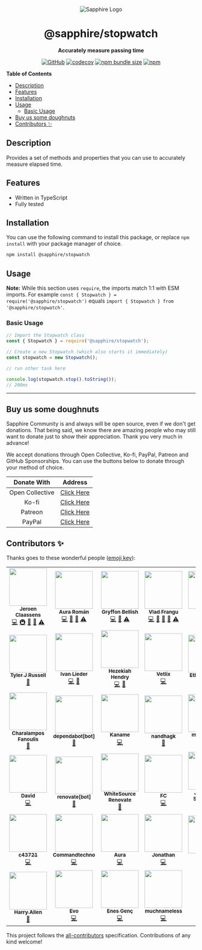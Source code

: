 <div align="center">

![Sapphire Logo](https://cdn.skyra.pw/gh-assets/sapphire-banner.png)

# @sapphire/stopwatch

**Accurately measure passing time**

[![GitHub](https://img.shields.io/github/license/sapphiredev/utilities)](https://github.com/sapphiredev/utilities/blob/main/LICENSE.md)
[![codecov](https://codecov.io/gh/sapphiredev/utilities/branch/main/graph/badge.svg?token=OEGIV6RFDO)](https://codecov.io/gh/sapphiredev/utilities)
[![npm bundle size](https://img.shields.io/bundlephobia/min/@sapphire/stopwatch?logo=webpack&style=flat-square)](https://bundlephobia.com/result?p=@sapphire/stopwatch)
[![npm](https://img.shields.io/npm/v/@sapphire/stopwatch?color=crimson&logo=npm&style=flat-square)](https://www.npmjs.com/package/@sapphire/stopwatch)

</div>

**Table of Contents**

-   [Description](#description)
-   [Features](#features)
-   [Installation](#installation)
-   [Usage](#usage)
    -   [Basic Usage](#basic-usage)
-   [Buy us some doughnuts](#buy-us-some-doughnuts)
-   [Contributors ✨](#contributors-%E2%9C%A8)

## Description

Provides a set of methods and properties that you can use to accurately measure elapsed time.

## Features

-   Written in TypeScript
-   Fully tested

## Installation

You can use the following command to install this package, or replace `npm install` with your package manager of choice.

```sh
npm install @sapphire/stopwatch
```

## Usage

**Note:** While this section uses `require`, the imports match 1:1 with ESM imports. For example `const { Stopwatch } = require('@sapphire/stopwatch')` equals `import { Stopwatch } from '@sapphire/stopwatch'`.

### Basic Usage

```typescript
// Import the Stopwatch class
const { Stopwatch } = require('@sapphire/stopwatch');

// Create a new Stopwatch (which also starts it immediately)
const stopwatch = new Stopwatch();

// run other task here

console.log(stopwatch.stop().toString());
// 200ms
```

---

## Buy us some doughnuts

Sapphire Community is and always will be open source, even if we don't get donations. That being said, we know there are amazing people who may still want to donate just to show their appreciation. Thank you very much in advance!

We accept donations through Open Collective, Ko-fi, PayPal, Patreon and GitHub Sponsorships. You can use the buttons below to donate through your method of choice.

|   Donate With   |                       Address                       |
| :-------------: | :-------------------------------------------------: |
| Open Collective | [Click Here](https://sapphirejs.dev/opencollective) |
|      Ko-fi      |      [Click Here](https://sapphirejs.dev/kofi)      |
|     Patreon     |    [Click Here](https://sapphirejs.dev/patreon)     |
|     PayPal      |     [Click Here](https://sapphirejs.dev/paypal)     |

## Contributors ✨

Thanks goes to these wonderful people ([emoji key](https://allcontributors.org/docs/en/emoji-key)):

<!-- ALL-CONTRIBUTORS-LIST:START - Do not remove or modify this section -->
<!-- prettier-ignore-start -->
<!-- markdownlint-disable -->
<table>
  <tr>
    <td align="center"><a href="https://favware.tech/"><img src="https://avatars3.githubusercontent.com/u/4019718?v=4?s=100" width="100px;" alt=""/><br /><sub><b>Jeroen Claassens</b></sub></a><br /><a href="https://github.com/sapphiredev/utilities/commits?author=favna" title="Code">💻</a> <a href="#infra-favna" title="Infrastructure (Hosting, Build-Tools, etc)">🚇</a> <a href="#projectManagement-favna" title="Project Management">📆</a> <a href="https://github.com/sapphiredev/utilities/commits?author=favna" title="Documentation">📖</a> <a href="https://github.com/sapphiredev/utilities/commits?author=favna" title="Tests">⚠️</a></td>
    <td align="center"><a href="https://github.com/kyranet"><img src="https://avatars0.githubusercontent.com/u/24852502?v=4?s=100" width="100px;" alt=""/><br /><sub><b>Aura Román</b></sub></a><br /><a href="https://github.com/sapphiredev/utilities/commits?author=kyranet" title="Code">💻</a> <a href="#projectManagement-kyranet" title="Project Management">📆</a> <a href="https://github.com/sapphiredev/utilities/pulls?q=is%3Apr+reviewed-by%3Akyranet" title="Reviewed Pull Requests">👀</a> <a href="https://github.com/sapphiredev/utilities/commits?author=kyranet" title="Tests">⚠️</a></td>
    <td align="center"><a href="https://github.com/PyroTechniac"><img src="https://avatars2.githubusercontent.com/u/39341355?v=4?s=100" width="100px;" alt=""/><br /><sub><b>Gryffon Bellish</b></sub></a><br /><a href="https://github.com/sapphiredev/utilities/commits?author=PyroTechniac" title="Code">💻</a> <a href="https://github.com/sapphiredev/utilities/pulls?q=is%3Apr+reviewed-by%3APyroTechniac" title="Reviewed Pull Requests">👀</a> <a href="https://github.com/sapphiredev/utilities/commits?author=PyroTechniac" title="Tests">⚠️</a></td>
    <td align="center"><a href="https://github.com/vladfrangu"><img src="https://avatars3.githubusercontent.com/u/17960496?v=4?s=100" width="100px;" alt=""/><br /><sub><b>Vlad Frangu</b></sub></a><br /><a href="https://github.com/sapphiredev/utilities/commits?author=vladfrangu" title="Code">💻</a> <a href="https://github.com/sapphiredev/utilities/issues?q=author%3Avladfrangu" title="Bug reports">🐛</a> <a href="https://github.com/sapphiredev/utilities/pulls?q=is%3Apr+reviewed-by%3Avladfrangu" title="Reviewed Pull Requests">👀</a> <a href="#userTesting-vladfrangu" title="User Testing">📓</a> <a href="https://github.com/sapphiredev/utilities/commits?author=vladfrangu" title="Tests">⚠️</a></td>
    <td align="center"><a href="https://github.com/Stitch07"><img src="https://avatars0.githubusercontent.com/u/29275227?v=4?s=100" width="100px;" alt=""/><br /><sub><b>Stitch07</b></sub></a><br /><a href="https://github.com/sapphiredev/utilities/commits?author=Stitch07" title="Code">💻</a> <a href="#projectManagement-Stitch07" title="Project Management">📆</a> <a href="https://github.com/sapphiredev/utilities/commits?author=Stitch07" title="Tests">⚠️</a></td>
    <td align="center"><a href="https://github.com/apps/depfu"><img src="https://avatars3.githubusercontent.com/in/715?v=4?s=100" width="100px;" alt=""/><br /><sub><b>depfu[bot]</b></sub></a><br /><a href="#maintenance-depfu[bot]" title="Maintenance">🚧</a></td>
    <td align="center"><a href="https://github.com/apps/allcontributors"><img src="https://avatars0.githubusercontent.com/in/23186?v=4?s=100" width="100px;" alt=""/><br /><sub><b>allcontributors[bot]</b></sub></a><br /><a href="https://github.com/sapphiredev/utilities/commits?author=allcontributors[bot]" title="Documentation">📖</a></td>
  </tr>
  <tr>
    <td align="center"><a href="https://github.com/Nytelife26"><img src="https://avatars1.githubusercontent.com/u/22531310?v=4?s=100" width="100px;" alt=""/><br /><sub><b>Tyler J Russell</b></sub></a><br /><a href="https://github.com/sapphiredev/utilities/commits?author=Nytelife26" title="Documentation">📖</a></td>
    <td align="center"><a href="https://github.com/Alcremie"><img src="https://avatars0.githubusercontent.com/u/54785334?v=4?s=100" width="100px;" alt=""/><br /><sub><b>Ivan Lieder</b></sub></a><br /><a href="https://github.com/sapphiredev/utilities/commits?author=Alcremie" title="Code">💻</a> <a href="https://github.com/sapphiredev/utilities/issues?q=author%3AAlcremie" title="Bug reports">🐛</a></td>
    <td align="center"><a href="https://github.com/RealShadowNova"><img src="https://avatars3.githubusercontent.com/u/46537907?v=4?s=100" width="100px;" alt=""/><br /><sub><b>Hezekiah Hendry</b></sub></a><br /><a href="https://github.com/sapphiredev/utilities/commits?author=RealShadowNova" title="Code">💻</a> <a href="#tool-RealShadowNova" title="Tools">🔧</a></td>
    <td align="center"><a href="https://github.com/Vetlix"><img src="https://avatars.githubusercontent.com/u/31412314?v=4?s=100" width="100px;" alt=""/><br /><sub><b>Vetlix</b></sub></a><br /><a href="https://github.com/sapphiredev/utilities/commits?author=Vetlix" title="Code">💻</a></td>
    <td align="center"><a href="https://github.com/ethamitc"><img src="https://avatars.githubusercontent.com/u/27776796?v=4?s=100" width="100px;" alt=""/><br /><sub><b>Ethan Mitchell</b></sub></a><br /><a href="https://github.com/sapphiredev/utilities/commits?author=ethamitc" title="Documentation">📖</a></td>
    <td align="center"><a href="https://github.com/noftaly"><img src="https://avatars.githubusercontent.com/u/34779161?v=4?s=100" width="100px;" alt=""/><br /><sub><b>Elliot</b></sub></a><br /><a href="https://github.com/sapphiredev/utilities/commits?author=noftaly" title="Code">💻</a></td>
    <td align="center"><a href="https://jurien.dev"><img src="https://avatars.githubusercontent.com/u/5418114?v=4?s=100" width="100px;" alt=""/><br /><sub><b>Jurien Hamaker</b></sub></a><br /><a href="https://github.com/sapphiredev/utilities/commits?author=jurienhamaker" title="Code">💻</a></td>
  </tr>
  <tr>
    <td align="center"><a href="https://fanoulis.dev/"><img src="https://avatars.githubusercontent.com/u/38255093?v=4?s=100" width="100px;" alt=""/><br /><sub><b>Charalampos Fanoulis</b></sub></a><br /><a href="https://github.com/sapphiredev/utilities/commits?author=cfanoulis" title="Documentation">📖</a></td>
    <td align="center"><a href="https://github.com/apps/dependabot"><img src="https://avatars.githubusercontent.com/in/29110?v=4?s=100" width="100px;" alt=""/><br /><sub><b>dependabot[bot]</b></sub></a><br /><a href="#maintenance-dependabot[bot]" title="Maintenance">🚧</a></td>
    <td align="center"><a href="https://kaname.netlify.app/"><img src="https://avatars.githubusercontent.com/u/56084970?v=4?s=100" width="100px;" alt=""/><br /><sub><b>Kaname</b></sub></a><br /><a href="https://github.com/sapphiredev/utilities/commits?author=kaname-png" title="Code">💻</a></td>
    <td align="center"><a href="https://github.com/nandhagk"><img src="https://avatars.githubusercontent.com/u/62976649?v=4?s=100" width="100px;" alt=""/><br /><sub><b>nandhagk</b></sub></a><br /><a href="https://github.com/sapphiredev/utilities/issues?q=author%3Anandhagk" title="Bug reports">🐛</a></td>
    <td align="center"><a href="https://megatank58.me/"><img src="https://avatars.githubusercontent.com/u/51410502?v=4?s=100" width="100px;" alt=""/><br /><sub><b>megatank58</b></sub></a><br /><a href="https://github.com/sapphiredev/utilities/commits?author=megatank58" title="Code">💻</a></td>
    <td align="center"><a href="https://github.com/UndiedGamer"><img src="https://avatars.githubusercontent.com/u/84702365?v=4?s=100" width="100px;" alt=""/><br /><sub><b>UndiedGamer</b></sub></a><br /><a href="https://github.com/sapphiredev/utilities/commits?author=UndiedGamer" title="Code">💻</a></td>
    <td align="center"><a href="https://github.com/Lioness100"><img src="https://avatars.githubusercontent.com/u/65814829?v=4?s=100" width="100px;" alt=""/><br /><sub><b>Lioness100</b></sub></a><br /><a href="https://github.com/sapphiredev/utilities/commits?author=Lioness100" title="Documentation">📖</a> <a href="https://github.com/sapphiredev/utilities/commits?author=Lioness100" title="Code">💻</a></td>
  </tr>
  <tr>
    <td align="center"><a href="https://gitlab.com/DavidPH/"><img src="https://avatars.githubusercontent.com/u/44669930?v=4?s=100" width="100px;" alt=""/><br /><sub><b>David</b></sub></a><br /><a href="https://github.com/sapphiredev/utilities/commits?author=DavidPHH" title="Code">💻</a></td>
    <td align="center"><a href="https://github.com/apps/renovate"><img src="https://avatars.githubusercontent.com/in/2740?v=4?s=100" width="100px;" alt=""/><br /><sub><b>renovate[bot]</b></sub></a><br /><a href="#maintenance-renovate[bot]" title="Maintenance">🚧</a></td>
    <td align="center"><a href="https://renovate.whitesourcesoftware.com/"><img src="https://avatars.githubusercontent.com/u/25180681?v=4?s=100" width="100px;" alt=""/><br /><sub><b>WhiteSource Renovate</b></sub></a><br /><a href="#maintenance-renovate-bot" title="Maintenance">🚧</a></td>
    <td align="center"><a href="https://fc5570.me/"><img src="https://avatars.githubusercontent.com/u/68158483?v=4?s=100" width="100px;" alt=""/><br /><sub><b>FC</b></sub></a><br /><a href="https://github.com/sapphiredev/utilities/commits?author=FC5570" title="Code">💻</a></td>
    <td align="center"><a href="https://github.com/Tokipudi"><img src="https://avatars.githubusercontent.com/u/29551076?v=4?s=100" width="100px;" alt=""/><br /><sub><b>Jérémy de Saint Denis</b></sub></a><br /><a href="https://github.com/sapphiredev/utilities/commits?author=Tokipudi" title="Code">💻</a></td>
    <td align="center"><a href="https://github.com/ItsMrCube"><img src="https://avatars.githubusercontent.com/u/25201357?v=4?s=100" width="100px;" alt=""/><br /><sub><b>MrCube</b></sub></a><br /><a href="https://github.com/sapphiredev/utilities/commits?author=ItsMrCube" title="Code">💻</a></td>
    <td align="center"><a href="https://github.com/bitomic"><img src="https://avatars.githubusercontent.com/u/35199700?v=4?s=100" width="100px;" alt=""/><br /><sub><b>bitomic</b></sub></a><br /><a href="https://github.com/sapphiredev/utilities/commits?author=bitomic" title="Code">💻</a></td>
  </tr>
  <tr>
    <td align="center"><a href="https://c43721.dev/"><img src="https://avatars.githubusercontent.com/u/55610086?v=4?s=100" width="100px;" alt=""/><br /><sub><b>c43721</b></sub></a><br /><a href="https://github.com/sapphiredev/utilities/commits?author=c43721" title="Code">💻</a></td>
    <td align="center"><a href="https://commandtechno.com/"><img src="https://avatars.githubusercontent.com/u/68407783?v=4?s=100" width="100px;" alt=""/><br /><sub><b>Commandtechno</b></sub></a><br /><a href="https://github.com/sapphiredev/utilities/commits?author=Commandtechno" title="Code">💻</a></td>
    <td align="center"><a href="https://github.com/dhruv-kaushikk"><img src="https://avatars.githubusercontent.com/u/73697546?v=4?s=100" width="100px;" alt=""/><br /><sub><b>Aura</b></sub></a><br /><a href="https://github.com/sapphiredev/utilities/commits?author=dhruv-kaushikk" title="Code">💻</a></td>
    <td align="center"><a href="https://axis.moe/"><img src="https://avatars.githubusercontent.com/u/54381371?v=4?s=100" width="100px;" alt=""/><br /><sub><b>Jonathan</b></sub></a><br /><a href="https://github.com/sapphiredev/utilities/commits?author=axisiscool" title="Code">💻</a></td>
    <td align="center"><a href="https://github.com/imranbarbhuiya"><img src="https://avatars.githubusercontent.com/u/74945038?v=4?s=100" width="100px;" alt=""/><br /><sub><b>Parbez</b></sub></a><br /><a href="#maintenance-imranbarbhuiya" title="Maintenance">🚧</a></td>
    <td align="center"><a href="https://github.com/NotKaskus"><img src="https://avatars.githubusercontent.com/u/75168528?v=4?s=100" width="100px;" alt=""/><br /><sub><b>Paul Andrew</b></sub></a><br /><a href="https://github.com/sapphiredev/utilities/commits?author=NotKaskus" title="Documentation">📖</a></td>
    <td align="center"><a href="https://linktr.ee/mzato0001"><img src="https://avatars.githubusercontent.com/u/62367547?v=4?s=100" width="100px;" alt=""/><br /><sub><b>Mzato</b></sub></a><br /><a href="https://github.com/sapphiredev/utilities/commits?author=Mzato0001" title="Code">💻</a> <a href="https://github.com/sapphiredev/utilities/issues?q=author%3AMzato0001" title="Bug reports">🐛</a></td>
  </tr>
  <tr>
    <td align="center"><a href="https://github.com/MajesticString"><img src="https://avatars.githubusercontent.com/u/66224939?v=4?s=100" width="100px;" alt=""/><br /><sub><b>Harry Allen</b></sub></a><br /><a href="https://github.com/sapphiredev/utilities/commits?author=MajesticString" title="Documentation">📖</a></td>
    <td align="center"><a href="https://github.com/EvolutionX-10"><img src="https://avatars.githubusercontent.com/u/85353424?v=4?s=100" width="100px;" alt=""/><br /><sub><b>Evo</b></sub></a><br /><a href="https://github.com/sapphiredev/utilities/commits?author=EvolutionX-10" title="Code">💻</a></td>
    <td align="center"><a href="https://enes.ovh/"><img src="https://avatars.githubusercontent.com/u/61084101?v=4?s=100" width="100px;" alt=""/><br /><sub><b>Enes Genç</b></sub></a><br /><a href="https://github.com/sapphiredev/utilities/commits?author=enxg" title="Code">💻</a></td>
    <td align="center"><a href="https://github.com/muchnameless"><img src="https://avatars.githubusercontent.com/u/12682826?v=4?s=100" width="100px;" alt=""/><br /><sub><b>muchnameless</b></sub></a><br /><a href="https://github.com/sapphiredev/utilities/commits?author=muchnameless" title="Code">💻</a></td>
  </tr>
</table>

<!-- markdownlint-restore -->
<!-- prettier-ignore-end -->

<!-- ALL-CONTRIBUTORS-LIST:END -->

This project follows the [all-contributors](https://github.com/all-contributors/all-contributors) specification. Contributions of any kind welcome!
